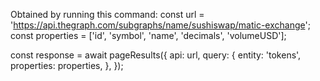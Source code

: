 Obtained by running this command:
  const url = 'https://api.thegraph.com/subgraphs/name/sushiswap/matic-exchange';
  const properties = ['id', 'symbol', 'name', 'decimals', 'volumeUSD'];

  const response = await pageResults({
    api: url,
    query: {
      entity: 'tokens',
      properties: properties,
    },
  });